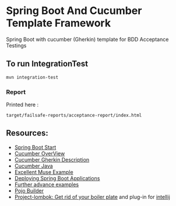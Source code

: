 # Spring Boot And Cucumber Template Framework

Spring Boot with cucumber (Gherkin) template for BDD Acceptance Testings

## To run IntegrationTest

    mvn integration-test
    
### Report

Printed here :
 
    target/failsafe-reports/acceptance-report/index.html
     

## Resources:

- [Spring Boot Start](http://start.spring.io/)
- [Cucumber OverView](https://www.tutorialspoint.com/cucumber/cucumber_overview.htm)
- [Cucumber Gherkin Description](https://www.tutorialspoint.com/cucumber/cucumber_gherkins.htm)
- [Cucumber Java](https://www.tutorialspoint.com/cucumber/cucumber_java_testing.htm)
- [Excellent Muse Example](https://github.com/elinger/cucumber-spring-boot-tutorial)
- [Deploying Spring Boot Applications](https://spring.io/blog/2014/03/07/deploying-spring-boot-applications)
- [Further advance examples](https://foreach.atlassian.net/wiki/display/CWB/2015/12/16/Testing+Spring+Boot+microservices+using+Cucumber+and+CWB+REST)
- [Pojo Builder](https://github.com/mkarneim/pojobuilder)
- [Project-lombok: Get rid of your boiler plate](https://projectlombok.org/) and plug-in for [intellij](https://github.com/mplushnikov/lombok-intellij-plugin)
     
     
